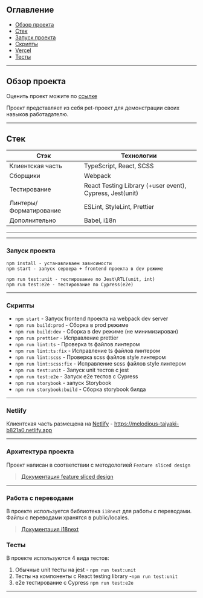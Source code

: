 ## Оглавление

- [Обзор проекта](https://github.com/l1msn/todo#обзор-проекта)
- [Стек](https://github.com/l1msn/todo#стек)
- [Запуск проекта](https://github.com/l1msn/todo#запуск-проекта)
- [Скрипты](https://github.com/l1msn/todo#скрипты)
- [Vercel](https://github.com/l1msn/todo#netlify-и-vercel)
- [Тесты](https://github.com/l1msn/todo#тесты)

----

## Обзор проекта

Оценить проект можите по [ссылке](https://melodious-taiyaki-b821a0.netlify.app)

Проект представляет из себя pet-проект для демонстрации своих навыков
работадателю.

----

## Стек


| Стэк         | Технологии                                             |
|--------------|--------------------------------------------------------|
| Клиентская часть | TypeScript, React, SCSS                                |
| Сборщики | Webpack                                                |
| Тестирование | React Testing Library (+user event), Cypress, Jest(unit) |
| Линтеры/Форматирование | ESLint, StyleLint, Prettier                            |
| Дополнительно | Babel, i18n                |

----

----

### Запуск проекта

```
npm install - устанавливаем зависимости
npm start - запуск сервера + frontend проекта в dev режиме
```
```
npm run test:unit - тестирование по Jest\RTL(unit, int)
npm run test:e2e - тестирование по Cypress(e2e)
```

----

### Скрипты

- `npm start` - Запуск frontend проекта на webpack dev server
- `npm run build:prod` - Сборка в prod режиме
- `npm run build:dev` - Сборка в dev режиме (не минимизирован)
- `npm run prettier` - Исправление prettier
- `npm run lint:ts` - Проверка ts файлов линтером
- `npm run lint:ts:fix` - Исправление ts файлов линтером
- `npm run lint:scss` - Проверка scss файлов style линтером
- `npm run lint:scss:fix` - Исправление scss файлов style линтером
- `npm run test:unit` - Запуск unit тестов с jest
- `npm run test:e2e` - Запуск e2e тестов с Cypress
- `npm run storybook` - запуск Storybook
- `npm run storybook:build` - Сборка storybook билда

----

### Netlify

Клиентская часть размещена на [Netlify](https://app.netlify.com) - https://melodious-taiyaki-b821a0.netlify.app

----

### Архитектура проекта

Проект написан в соответствии с методологией `Feature sliced design`

>[Документация feature sliced design](https://feature-sliced.design/docs/get-started/tutorial)

----

### Работа с переводами

В проекте используется библиотека `i18next` для работы с переводами.
Файлы с переводами хранятся в public/locales.

>[Документация i18next](https://react.i18next.com/)

### Тесты

В проекте используются 4 вида тестов:
1) Обычные unit тесты на jest - `npm run test:unit`
2) Тесты на компоненты с React testing library -`npm run test:unit`
3) e2e тестирование с Cypress `npm run test:e2e`


----